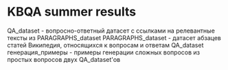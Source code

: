 # KBQA summer results

QA_dataset - вопросно-ответный датасет с ссылками на релевантные тексты из PARAGRAPHS_dataset
PARAGRAPHS_dataset - датасет абзацев статей Википедия, относящихся к вопросам и ответам QA_dataset
генерация_примеры - примеры генерации сложных вопросов из простых вопросов двух QA_dataset'ов
